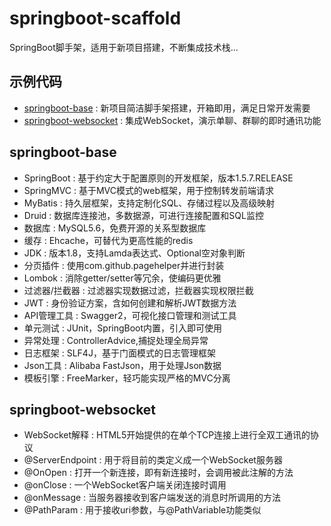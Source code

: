 # springboot-scaffold
SpringBoot脚手架，适用于新项目搭建，不断集成技术栈...

## 示例代码
* [springboot-base](https://github.com/zhouhui5116/springboot-scaffold/tree/master/springboot-base) : 新项目简洁脚手架搭建，开箱即用，满足日常开发需要  
* [springboot-websocket](https://github.com/zhouhui5116/springboot-scaffold/tree/master/springboot-websocket) : 集成WebSocket，演示单聊、群聊的即时通讯功能

## springboot-base
* SpringBoot : 基于约定大于配置原则的开发框架，版本1.5.7.RELEASE
* SpringMVC : 基于MVC模式的web框架，用于控制转发前端请求
* MyBatis : 持久层框架，支持定制化SQL、存储过程以及高级映射
* Druid : 数据库连接池，多数据源，可进行连接配置和SQL监控
* 数据库 : MySQL5.6，免费开源的关系型数据库
* 缓存 : Ehcache，可替代为更高性能的redis
* JDK : 版本1.8，支持Lamda表达式、Optional空对象判断
* 分页插件 : 使用com.github.pagehelper并进行封装
* Lombok : 消除getter/setter等冗余，使编码更优雅
* 过滤器/拦截器 : 过滤器实现数据过滤，拦截器实现权限拦截
* JWT : 身份验证方案，含如何创建和解析JWT数据方法
* API管理工具 : Swagger2，可视化接口管理和测试工具
* 单元测试 : JUnit，SpringBoot内置，引入即可使用
* 异常处理 : ControllerAdvice,捕捉处理全局异常
* 日志框架 : SLF4J，基于门面模式的日志管理框架
* Json工具 : Alibaba FastJson，用于处理Json数据
* 模板引擎 : FreeMarker，轻巧能实现严格的MVC分离

## springboot-websocket
* WebSocket解释 : HTML5开始提供的在单个TCP连接上进行全双工通讯的协议
* @ServerEndpoint : 用于将目前的类定义成一个WebSocket服务器
* @OnOpen : 打开一个新连接，即有新连接时，会调用被此注解的方法
* @onClose : 一个WebSocket客户端关闭连接时调用
* @onMessage : 当服务器接收到客户端发送的消息时所调用的方法
* @PathParam : 用于接收uri参数，与@PathVariable功能类似
